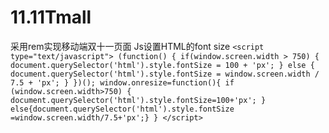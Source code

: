 # 11.11Tmall
采用rem实现移动端双十一页面
Js设置HTML的font size
`<script type="text/javascript">
			(function() {
				if(window.screen.width > 750) {
					document.querySelector('html').style.fontSize = 100 + 'px';
				} else {
					document.querySelector('html').style.fontSize = window.screen.width / 7.5 + 'px';
				}
			})();
			window.onresize=function(){
				if (window.screen.width>750) {
					document.querySelector('html').style.fontSize=100+'px';
				}
				else{document.querySelector('html').style.fontSize =window.screen.width/7.5+'px';}
			}
	</script>`
